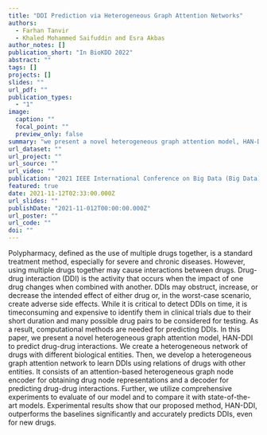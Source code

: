 ```yaml
---
title: "DDI Prediction via Heterogeneous Graph Attention Networks"
authors:
  - Farhan Tanvir
  - Khaled Mohammed Saifuddin and Esra Akbas
author_notes: []
publication_short: "In BioKDD 2022"
abstract: ""
tags: []
projects: []
slides: ""
url_pdf: ""
publication_types:
  - "1"
image:
  caption: ""
  focal_point: ""
  preview_only: false
summary: "we present a novel heterogeneous graph attention model, HAN-DDI to predict drug-drug interactions. We create a heterogeneous network of drugs with different biological entities. Then, we develop a heterogeneous graph attention network to learn DDIs using relations of drugs with other entities. It consists of an attention-based heterogeneous graph node encoder for obtaining drug node representations and a decoder for predicting drug-drug interactions. Further, we utilize comprehensive experiments to evaluate of our model and to compare it with state-of-the-art models."
url_dataset: ""
url_project: ""
url_source: ""
url_video: ""
publication: "2021 IEEE International Conference on Big Data (Big Data)"
featured: true
date: 2021-11-12T02:33:00.000Z
url_slides: ""
publishDate: "2021-11-012T00:00:00.000Z"
url_poster: ""
url_code: ""
doi: ""
---
```

Polypharmacy, defined as the use of multiple drugs together, is a standard treatment method, especially for severe and chronic diseases. However, using multiple drugs together may cause interactions between drugs. Drug-drug interaction (DDI) is the activity that occurs when the impact of one drug changes when combined with another. DDIs may obstruct, increase, or decrease the intended effect of either drug or, in the worst-case scenario, create adverse
side effects. While it is critical to detect DDIs on time, it is timeconsuming and expensive to identify them in clinical trials due to their short duration and many possible drug pairs to be considered for testing. As a result, computational methods are needed for predicting DDIs. In this paper, we present a novel heterogeneous graph attention model, HAN-DDI to predict drug-drug interactions. We create a heterogeneous network of drugs with different biological entities. Then, we develop a heterogeneous graph attention network to learn DDIs using relations of drugs with other entities. It consists of an attention-based heterogeneous graph node encoder for obtaining drug node representations and a decoder for predicting drug-drug interactions. Further, we utilize comprehensive experiments to evaluate of our model and to compare it with state-of-the-art models. Experimental results show that our proposed method, HAN-DDI, outperforms the baselines significantly and accurately predicts DDIs, even for new drugs.
